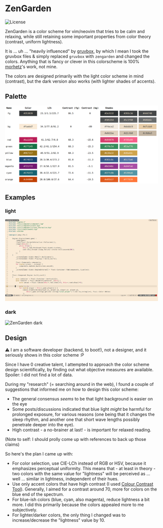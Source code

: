 # ZenGarden

![License](https://img.shields.io/github/license/tobi-wan-kenobi/zengarden)

ZenGarden is a color scheme for vim/neovim that tries to be
calm and relaxing, while still retaining some important properties
from color theory (contrast, uniform lightness).

It is ... uh ... "heavily influenced" by [gruvbox](https://github.com/morhetz/gruvbox),
by which I mean I took the gruvbox files & simply replaced `gruvbox`
with `zengarden` and changed the colors. Anything that is fancy or
clever in this colorscheme is 100% [morhetz](https://github.com/morhetz)'s work, not mine.

The colors are designed primarily with the light color scheme in mind (contrast), but the dark
version also works (with lighter shades of accents).

## Palette

![ZenGarden palette](images/zengarden_palette.png)

## Examples

### light

![ZenGarden light](images/zengarden_light.png)

### dark

![ZenGarden dark](images/zengarden_dar.png)

## Design

:warning: I am a software developer (backend, to boot!), not a designer, and it seriously
shows in this color scheme :P

Since I have 0 creative talent, I attempted to approach the color scheme design scientifically,
by finding out what objective measures are available. Spoiler: I did not find a lot of data.

During my "research" (= searching around in the web), I found a couple of suggestions
that informed me on how to design this color scheme:

* The general consensus *seems* to be that light background is easier on the eye
* Some posts/discussions indicated that blue light *might* be harmful for prolonged exposure,
  for various reasons (one being that it changes the sleep rhythm, and another one that short
  wave lengths possibly penetrate deeper into the eye).
* High contrast - a no-brainer at last! - is important for relaxed reading.

(Note to self: I should prolly come up with references to back up those claims)

So here's the plan I came up with:

* For color selection, use CIE-LCh instead of RGB or HSV, because it emphasizes perceptual
  uniformity. This means that - at least in theory - two colors with the same value for "lightness"
  will be perceived as ... well ... similar in lightness, independent of their hues.
* Use only accent colors that have high contrast (I used [Colour Contrast Tool](https://cliambrown.com/contrast/)).
  Generally, I aimed for a contrast around 70, more for colors on the blue end of the spectrum.
* For blue-ish colors (blue, cyan, also magenta), reduce lightness a bit more. I did this primarily
  because the colors appealed more to me subjectively.
* For lighter/darker colors, the only thing I changed was to increase/decrease the "lightness" value by 10.
